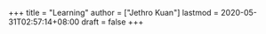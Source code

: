 +++
title = "Learning"
author = ["Jethro Kuan"]
lastmod = 2020-05-31T02:57:14+08:00
draft = false
+++
